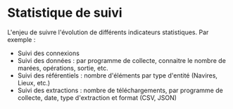 # Statistique de suivi

L'enjeu de suivre l'évolution de différents indicateurs statistiques. Par exemple : 
- Suivi des connexions
- Suivi des données : par programme de collecte, connaitre le nombre de marées, opérations, sortie, etc.
- Suivi des référentiels : nombre d'éléments par type d'entité (Navires, Lieux, etc.)
- Suivi des extractions : nombre de téléchargements, par programme de collecte, date, type d'extraction et format (CSV, JSON)